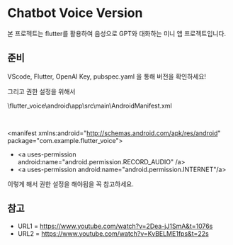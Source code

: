 # Chatbot Voice Version 

본 프로젝트는 flutter를 활용하여 음성으로 GPT와 대화하는 미니 앱 프로젝트입니다.

## 준비

VScode, Flutter, OpenAI Key, pubspec.yaml 을 통해 버전을 확인하세요! <br/>

그리고 권한 설정을 위해서 <br/>

\flutter_voice\android\app\src\main\AndroidManifest.xml <br/>



<?xml version="1.0" encoding="utf-8"?> <br/>
<manifest xmlns:android="http://schemas.android.com/apk/res/android" <br/>
package="com.example.flutter_voice"> <br/>


- <a uses-permission android:name="android.permission.RECORD_AUDIO" /a> <br/>
- <a uses-permission android:name="android.permission.INTERNET"/a> <br/>

이렇게 해서 권한 설정을 해야됨을 꼭 참고하세요.

## 참고

- URL1 = https://www.youtube.com/watch?v=2Dea-jJ1SmA&t=1076s  <br/>
- URL2 = https://www.youtube.com/watch?v=KvBELME1fps&t=22s <br/>
